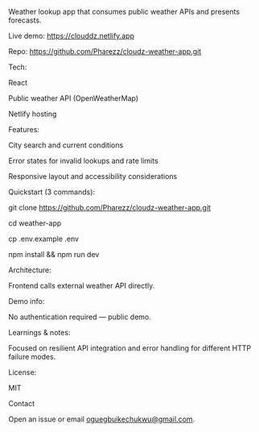Weather lookup app that consumes public weather APIs and presents forecasts.

Live demo: https://clouddz.netlify.app

Repo: https://github.com/Pharezz/cloudz-weather-app.git




Tech:

React 

Public weather API (OpenWeatherMap)

Netlify hosting 


Features:

City search and current conditions

Error states for invalid lookups and rate limits

Responsive layout and accessibility considerations

Quickstart (3 commands):

git clone https://github.com/Pharezz/cloudz-weather-app.git

cd weather-app

cp .env.example .env

npm install && npm run dev

Architecture:

Frontend calls external weather API directly.


Demo info:

No authentication required — public demo.

Learnings & notes:

Focused on resilient API integration and error handling for different HTTP failure modes.


License:

MIT

Contact

Open an issue or email oguegbuikechukwu@gmail.com.
